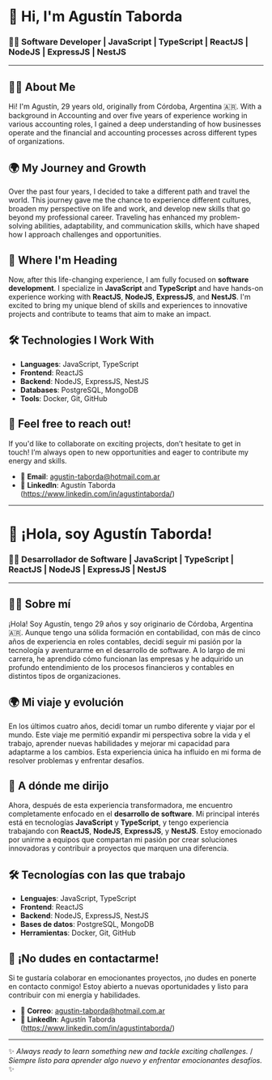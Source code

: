 # 👋 Hi, I'm Agustín Taborda

### 🧑‍💻 Software Developer | JavaScript | TypeScript | ReactJS | NodeJS | ExpressJS | NestJS

---

## 👨‍🏫 About Me
Hi! I'm Agustín, 29 years old, originally from Córdoba, Argentina 🇦🇷. With a background in Accounting and over five years of experience working in various accounting roles, I gained a deep understanding of how businesses operate and the financial and accounting processes across different types of organizations. 

## 🌍 My Journey and Growth
Over the past four years, I decided to take a different path and travel the world. This journey gave me the chance to experience different cultures, broaden my perspective on life and work, and develop new skills that go beyond my professional career. Traveling has enhanced my problem-solving abilities, adaptability, and communication skills, which have shaped how I approach challenges and opportunities.

## 🚀 Where I'm Heading
Now, after this life-changing experience, I am fully focused on **software development**. I specialize in **JavaScript** and **TypeScript** and have hands-on experience working with **ReactJS**, **NodeJS**, **ExpressJS**, and **NestJS**. I'm excited to bring my unique blend of skills and experiences to innovative projects and contribute to teams that aim to make an impact.

## 🛠️ Technologies I Work With
- **Languages**: JavaScript, TypeScript
- **Frontend**: ReactJS
- **Backend**: NodeJS, ExpressJS, NestJS
- **Databases**: PostgreSQL, MongoDB
- **Tools**: Docker, Git, GitHub

## 🤝 Feel free to reach out!
If you'd like to collaborate on exciting projects, don’t hesitate to get in touch! I’m always open to new opportunities and eager to contribute my energy and skills.

- 📧 **Email**: agustin-taborda@hotmail.com.ar
- 💼 **LinkedIn**: Agustín Taborda (https://www.linkedin.com/in/agustintaborda/)



---


# 👋 ¡Hola, soy Agustín Taborda!

### 🧑‍💻 Desarrollador de Software | JavaScript | TypeScript | ReactJS | NodeJS | ExpressJS | NestJS

---

## 👨‍🏫 Sobre mí
¡Hola! Soy Agustín, tengo 29 años y soy originario de Córdoba, Argentina 🇦🇷. Aunque tengo una sólida formación en contabilidad, con más de cinco años de experiencia en roles contables, decidí seguir mi pasión por la tecnología y aventurarme en el desarrollo de software. A lo largo de mi carrera, he aprendido cómo funcionan las empresas y he adquirido un profundo entendimiento de los procesos financieros y contables en distintos tipos de organizaciones.

## 🌍 Mi viaje y evolución
En los últimos cuatro años, decidí tomar un rumbo diferente y viajar por el mundo. Este viaje me permitió expandir mi perspectiva sobre la vida y el trabajo, aprender nuevas habilidades y mejorar mi capacidad para adaptarme a los cambios. Esta experiencia única ha influido en mi forma de resolver problemas y enfrentar desafíos.

## 🚀 A dónde me dirijo
Ahora, después de esta experiencia transformadora, me encuentro completamente enfocado en el **desarrollo de software**. Mi principal interés está en tecnologías **JavaScript** y **TypeScript**, y tengo experiencia trabajando con **ReactJS**, **NodeJS**, **ExpressJS**, y **NestJS**. Estoy emocionado por unirme a equipos que compartan mi pasión por crear soluciones innovadoras y contribuir a proyectos que marquen una diferencia.

## 🛠️ Tecnologías con las que trabajo
- **Lenguajes**: JavaScript, TypeScript
- **Frontend**: ReactJS
- **Backend**: NodeJS, ExpressJS, NestJS
- **Bases de datos**: PostgreSQL, MongoDB
- **Herramientas**: Docker, Git, GitHub

## 🤝 ¡No dudes en contactarme!
Si te gustaría colaborar en emocionantes proyectos, ¡no dudes en ponerte en contacto conmigo! Estoy abierto a nuevas oportunidades y listo para contribuir con mi energía y habilidades.

- 📧 **Correo**: agustin-taborda@hotmail.com.ar 
- 💼 **LinkedIn**: Agustín Taborda (https://www.linkedin.com/in/agustintaborda/)

---

✨ *Always ready to learn something new and tackle exciting challenges.* / *Siempre listo para aprender algo nuevo y enfrentar emocionantes desafíos.* ✨
